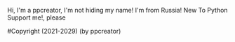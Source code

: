 Hi, I'm a ppcreator,
I'm not hiding my name!
I'm from Russia!
New To Python
Support me!, please
















#Copyright (2021-2029) (by ppcreator)
